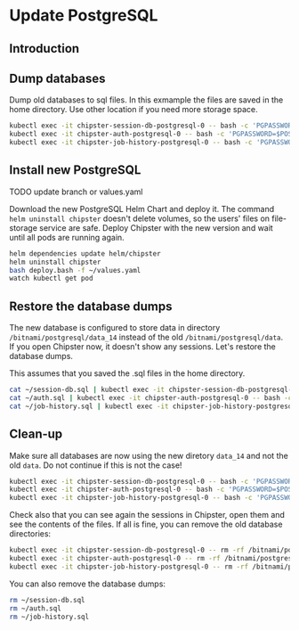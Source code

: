 # Update PostgreSQL
## Introduction



## Dump databases

Dump old databases to sql files. In this exmample the files are saved in the home directory. Use other location if you need more storage space.

```bash
kubectl exec -it chipster-session-db-postgresql-0 -- bash -c 'PGPASSWORD=$POSTGRES_PASSWORD pg_dump --clean -U postgres session_db_db' > ~/session-db.sql
kubectl exec -it chipster-auth-postgresql-0 -- bash -c 'PGPASSWORD=$POSTGRES_PASSWORD pg_dump --clean -U postgres auth_db' > ~/auth.sql
kubectl exec -it chipster-job-history-postgresql-0 -- bash -c 'PGPASSWORD=$POSTGRES_PASSWORD pg_dump --clean -U postgres job_history_db' > ~/job-history.sql
```

## Install new PostgreSQL

TODO update branch or values.yaml

Download the new PostgreSQL Helm Chart and deploy it. The command `helm uninstall chipster` doesn't delete volumes, so the users' files on file-storage service are safe. Deploy Chipster with the new version and wait until all pods are running again.

```bash
helm dependencies update helm/chipster
helm uninstall chipster
bash deploy.bash -f ~/values.yaml 
watch kubectl get pod
```

## Restore the database dumps

The new database is configured to store data in directory `/bitnami/postgresql/data_14` instead of the old `/bitnami/postgresql/data`. If you open Chipster now, it doesn't show any sessions. Let's restore the database dumps.

This assumes that you saved the .sql files in the home directory.

```bash
cat ~/session-db.sql | kubectl exec -it chipster-session-db-postgresql-0 -- bash -c 'PGPASSWORD=$POSTGRES_PASSWORD psql -U postgres session_db_db'
cat ~/auth.sql | kubectl exec -it chipster-auth-postgresql-0 -- bash -c 'PGPASSWORD=$POSTGRES_PASSWORD psql -U postgres auth_db'
cat ~/job-history.sql | kubectl exec -it chipster-job-history-postgresql-0 -- bash -c 'PGPASSWORD=$POSTGRES_PASSWORD psql -U postgres job_history_db'
```

## Clean-up

Make sure all databases are now using the new diretory `data_14` and not the old `data`. Do not continue if this is not the case!

```bash
kubectl exec -it chipster-session-db-postgresql-0 -- bash -c 'PGPASSWORD=$POSTGRES_PASSWORD psql -U postgres session_db_db -c "show data_directory"'
kubectl exec -it chipster-auth-postgresql-0 -- bash -c 'PGPASSWORD=$POSTGRES_PASSWORD psql -U postgres auth_db -c "show data_directory"'
kubectl exec -it chipster-job-history-postgresql-0 -- bash -c 'PGPASSWORD=$POSTGRES_PASSWORD psql -U postgres job_history_db -c "show data_directory"'
```

Check also that you can see again the sessions in Chipster, open them and see the contents of the files. If all is fine, you can remove the old database directories:

```bash
kubectl exec -it chipster-session-db-postgresql-0 -- rm -rf /bitnami/postgresql/data
kubectl exec -it chipster-auth-postgresql-0 -- rm -rf /bitnami/postgresql/data
kubectl exec -it chipster-job-history-postgresql-0 -- rm -rf /bitnami/postgresql/data
```

You can also remove the database dumps:

```bash
rm ~/session-db.sql
rm ~/auth.sql
rm ~/job-history.sql
```